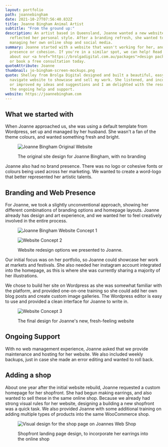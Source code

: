 ```yaml
---
layout: portfolio
path: joannebingham
date: 2021-10-27T07:56:40.832Z
title: Joanne Bingham Animal Artist
subtitle: "From the ground up:"
description: An artist based in Queensland, Joanne wanted a new website that
  reflected her personal style. After a branding refresh, she wanted to continue
  managing her own online shop and social media.
summary: Joanne started with a website that wasn't working for her, and no brand
  presence or cohesion. If you're in a similar spot, we can help! Read more
  about our <a href="https://brolgadigital.com.au/packages">design packages</a>
  or book a free consultation today.
quoteAttribute: Joanne
thumbnail: jo-bingham-screen-mockups.png
quote: Shelley from Brolga Digital designed and built a beautiful, easy to
  navigate website to showcase and sell my work. She listened, and incorporated
  or improved my ideas and suggestions and I am delighted with the results, and
  the ongoing help and support.
website: https://joannebingham.com
---
```

## What we started with

When Joanne approached us, she was using a default template from Wordpress, set up and managed by her husband. She wasn't a fan of the theme colours, and wanted something fresh and bright.

<figure>

![Joanne Bingham Original Website](old-site.png "The original site design for Joanne Bingham, with no branding")

<figcaption>The original site design for Joanne Bingham, with no branding</figcaption>
</figure>

Joanne also had no brand presence. There was no logo or cohesive fonts or colours being used across her marketing. We wanted to create a word-logo that better represented her artistic talents.

## Branding and Web Presence

For Joanne, we took a slightly unconventional approach, showing her different combinations of branding options and homepage layouts. Joanne already has design and art experience, and we wanted her to feel creatively involved in the entire process.

<figure>
<div>

![Joanne Bingham Website Concept 1](mockup-1.jpg "Website redesign options we presented to Joanne.")

![Website Concept 2](mockup-2.jpg "Website redesign options we presented to Joanne.")

</div>

<figcaption>Website redesign options we presented to Joanne.</figcaption>
</figure>

Our initial focus was on her portfolio, so Joanne could showcase her work at markets and festivals. She also needed her instagram account integrated into the homepage, as this is where she was currently sharing a majority of her illustrations.

We chose to build her site on Wordpress as she was somewhat familiar with the platform, and provided one-on-one training so she could add her own blog posts and create custom image galleries. The Wordpress editor is easy to use and provided a clean interface for Joanne to write in.

<figure>

![Website Concept 3](mockup-3.jpg "The final design for Joanne's new, fresh-feeling website")

<figcaption>The final design for Joanne's new, fresh-feeling website</figcaption>
</figure>

## Ongoing Support

With no web management experience, Joanne asked that we provide maintenance and hosting for her website. We also included weekly backups, just in case she made an error editing and wanted to roll back.

## Adding a shop

About one year after the initial website rebuild, Joanne requested a custom homepage for her shopfront. She had begun making earrings, and also wanted to sell these in the same online shop. Because we already had strong visual rules for her website, designing a building a new shopfront was a quick task. We also provided Joanne with some additional training on adding multiple types of products into the same WooCommerce shop.

<figure>

![Visual design for the shop page on Joannes Web Shop](shop-update-proposal.jpg "Joanne Bingham Shop Mockup")

<figcaption>Shopfront landing page design, to incorporate her earrings into the online shop</figcaption>
</figure>